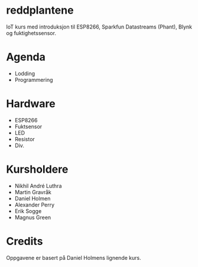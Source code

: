 # reddplantene
IoT kurs med introduksjon til ESP8266, Sparkfun Datastreams (Phant), Blynk og fuktighetssensor.


# Agenda
- Lodding
- Programmering

# Hardware
- ESP8266
- Fuktsensor
- LED
- Resistor
- Div.

# Kursholdere

- Nikhil André Luthra
- Martin Gravråk
- Daniel Holmen
- Alexander Perry
- Erik Sogge
- Magnus Green

# Credits

Oppgavene er basert på Daniel Holmens lignende kurs. 